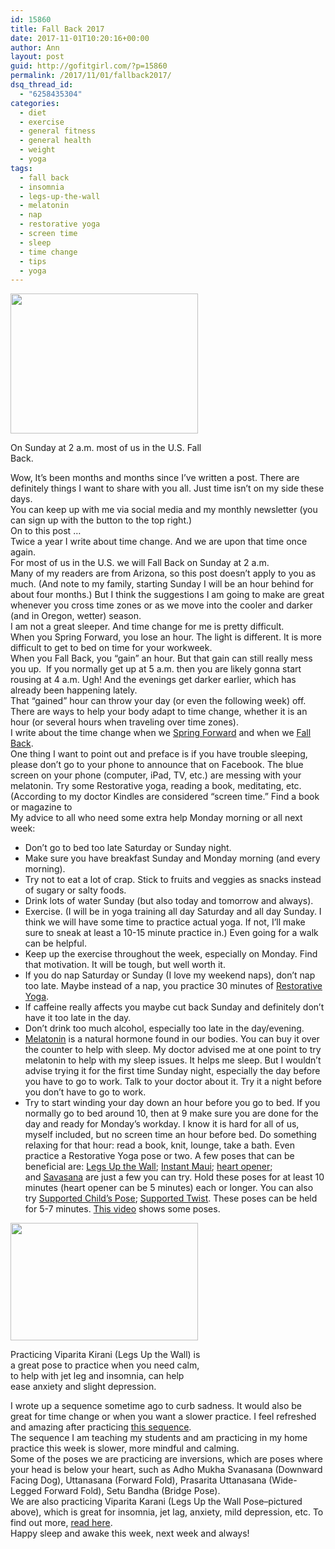 ```yaml
---
id: 15860
title: Fall Back 2017
date: 2017-11-01T10:20:16+00:00
author: Ann
layout: post
guid: http://gofitgirl.com/?p=15860
permalink: /2017/11/01/fallback2017/
dsq_thread_id:
  - "6258435304"
categories:
  - diet
  - exercise
  - general fitness
  - general health
  - weight
  - yoga
tags:
  - fall back
  - insomnia
  - legs-up-the-wall
  - melatonin
  - nap
  - restorative yoga
  - screen time
  - sleep
  - time change
  - tips
  - yoga
---
```

<div id="attachment_14425" style="width: 310px" class="wp-caption alignleft">
  <a href="http://gofitgirl.com/2015/10/fall-back-3/time-3/" rel="attachment wp-att-14425"><img class="size-medium wp-image-14425" src="http://gofitgirl.com/wp-content/uploads/2015/10/time-300x224.jpg" alt="" width="300" height="224" /></a>
  
  <p class="wp-caption-text">
    On Sunday at 2 a.m. most of us in the U.S. Fall Back.
  </p>
</div>

  
Wow, It&#8217;s been months and months since I&#8217;ve written a post. There are definitely things I want to share with you all. Just time isn&#8217;t on my side these days.  
You can keep up with me via social media and my monthly newsletter (you can sign up with the button to the top right.)  
On to this post &#8230;  
Twice a year I write about time change. And we are upon that time once again.  
For most of us in the U.S. we will Fall Back on Sunday at 2 a.m.  
Many of my readers are from Arizona, so this post doesn’t apply to you as much. (And note to my family, starting Sunday I will be an hour behind for about four months.) But I think the suggestions I am going to make are great whenever you cross time zones or as we move into the cooler and darker (and in Oregon, wetter) season.  
I am not a great sleeper. And time change for me is pretty difficult.  
When you Spring Forward, you lose an hour. The light is different. It is more difficult to get to bed on time for your workweek.  
When you Fall Back, you “gain” an hour. But that gain can still really mess you up.  If you normally get up at 5 a.m. then you are likely gonna start rousing at 4 a.m. Ugh! And the evenings get darker earlier, which has already been happening lately.  
That “gained” hour can throw your day (or even the following week) off.  
There are ways to help your body adapt to time change, whether it is an hour (or several hours when traveling over time zones).  
I write about the time change when we [Spring Forward](http://gofitgirl.com/?s=spring+forward) and when we [Fall Back](http://gofitgirl.com/2016/11/preparing-fall-back-2016/).  
One thing I want to point out and preface is if you have trouble sleeping, please don&#8217;t go to your phone to announce that on Facebook. The blue screen on your phone (computer, iPad, TV, etc.) are messing with your melatonin. Try some Restorative yoga, reading a book, meditating, etc. (According to my doctor Kindles are considered &#8220;screen time.&#8221; Find a book or magazine to  
My advice to all who need some extra help Monday morning or all next week:

  * Don’t go to bed too late Saturday or Sunday night.
  * Make sure you have breakfast Sunday and Monday morning (and every morning).
  * Try not to eat a lot of crap. Stick to fruits and veggies as snacks instead of sugary or salty foods.
  * Drink lots of water Sunday (but also today and tomorrow and always).
  * Exercise. (I will be in yoga training all day Saturday and all day Sunday. I think we will have some time to practice actual yoga. If not, I&#8217;ll make sure to sneak at least a 10-15 minute practice in.) Even going for a walk can be helpful.
  * Keep up the exercise throughout the week, especially on Monday. Find that motivation. It will be tough, but well worth it.
  * If you do nap Saturday or Sunday (I love my weekend naps), don’t nap too late. Maybe instead of a nap, you practice 30 minutes of [Restorative Yoga](http://gofitgirl.com/2015/10/restorative-yoga/).
  * If caffeine really affects you maybe cut back Sunday and definitely don’t have it too late in the day.
  * Don’t drink too much alcohol, especially too late in the day/evening.
  * [Melatonin](http://en.wikipedia.org/wiki/Melatonin) is a natural hormone found in our bodies. You can buy it over the counter to help with sleep. My doctor advised me at one point to try melatonin to help with my sleep issues. It helps me sleep. But I wouldn’t advise trying it for the first time Sunday night, especially the day before you have to go to work. Talk to your doctor about it. Try it a night before you don’t have to go to work.
  * Try to start winding your day down an hour before you go to bed. If you normally go to bed around 10, then at 9 make sure you are done for the day and ready for Monday’s workday. I know it is hard for all of us, myself included, but no screen time an hour before bed. Do something relaxing for that hour: read a book, knit, lounge, take a bath. Even practice a Restorative Yoga pose or two. A few poses that can be beneficial are: [Legs Up the Wall](http://www.thebalancedbeing.com/files/2074088/uploaded/legswall.jpg); [Instant Maui](http://sphotos-a.xx.fbcdn.net/hphotos-ash3/c0.0.403.403/p403x403/564661_473413886026658_1194564928_n.jpg); [heart opener](http://gofitgirl.com/2016/02/heart-opener/img_0848/); and [Savasana](http://www.anamayaresort.com/wordpress/wp-content/uploads/2011/05/savasana-hillaryrubin21.jpg) are just a few you can try. Hold these poses for at least 10 minutes (heart opener can be 5 minutes) each or longer. You can also try [Supported Child’s Pose](http://dorestorativeyoga.com/images/supported_childs1.jpg); [Supported Twist](http://www.restorativeyogaposes.com/wp-content/uploads/2011/03/25.jpg). These poses can be held for 5-7 minutes. [This video](http://running.competitor.com/2012/09/videos/video-restorative-yoga-for-recovery_18017) shows some poses.

<div id="attachment_14429" style="width: 310px" class="wp-caption alignright">
  <a href="http://gofitgirl.com/2015/10/fall-back-3/img_0916/" rel="attachment wp-att-14429"><img class="wp-image-14429 size-medium" src="http://gofitgirl.com/wp-content/uploads/2015/10/IMG_0916-e1445998219899-300x188.jpg" alt="" width="300" height="188" /></a>
  
  <p class="wp-caption-text">
    Practicing Viparita Kirani (Legs Up the Wall) is a great pose to practice when you need calm, to help with jet leg and insomnia, can help ease anxiety and slight depression.
  </p>
</div>

  
I wrote up a sequence sometime ago to curb sadness. It would also be great for time change or when you want a slower practice. I feel refreshed and amazing after practicing [this sequence](http://gofitgirl.com/2014/09/curbing-sadness-yoga-practice/).  
The sequence I am teaching my students and am practicing in my home practice this week is slower, more mindful and calming.  
Some of the poses we are practicing are inversions, which are poses where your head is below your heart, such as Adho Mukha Svanasana (Downward Facing Dog), Uttanasana (Forward Fold), Prasarita Uttanasana (Wide-Legged Forward Fold), Setu Bandha (Bridge Pose).  
We are also practicing Viparita Karani (Legs Up the Wall Pose–pictured above), which is great for insomnia, jet lag, anxiety, mild depression, etc. To find out more, [read here](http://www.yogajournal.com/pose/legs-up-the-wall-pose/).  
Happy sleep and awake this week, next week and always!
